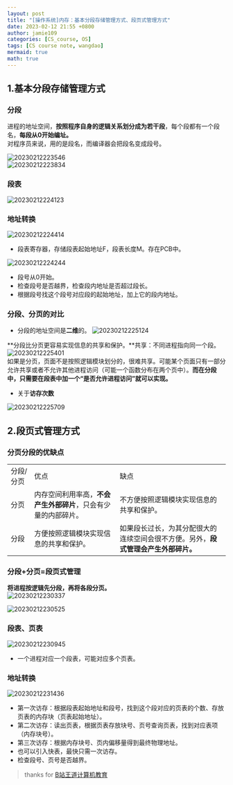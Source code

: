 ```yaml
---
layout: post
title: "[操作系统]内存：基本分段存储管理方式、段页式管理方式"
date: 2023-02-12 21:55 +0800
author: jamie109
categories: [CS_course, OS]
tags: [CS course note, wangdao]
mermaid: true
math: true
---
```

## 1.基本分段存储管理方式   
### 分段  
进程的地址空间，**按照程序自身的逻辑关系划分成为若干段**，每个段都有一个段名，**每段从0开始编址。**  
对程序员来说，用的是段名，而编译器会把段名变成段号。

![20230212223546](https://cdn.jsdelivr.net/gh/jamie109/my-img/for-VSCode/20230212223546.png)   
![20230212223834](https://cdn.jsdelivr.net/gh/jamie109/my-img/for-VSCode/20230212223834.png)

### 段表   
![20230212224123](https://cdn.jsdelivr.net/gh/jamie109/my-img/for-VSCode/20230212224123.png)   
### 地址转换  
![20230212224414](https://cdn.jsdelivr.net/gh/jamie109/my-img/for-VSCode/20230212224414.png)
* 段表寄存器，存储段表起始地址F，段表长度M。存在PCB中。
  
![20230212224244](https://cdn.jsdelivr.net/gh/jamie109/my-img/for-VSCode/20230212224244.png)  
* 段号从0开始。   
* 检查段号是否越界，检查段内地址是否超过段长。  
* 根据段号找这个段号对应段的起始地址，加上它的段内地址。  

### 分段、分页的对比   
* 分段的地址空间是**二维**的。
![20230212225124](https://cdn.jsdelivr.net/gh/jamie109/my-img/for-VSCode/20230212225124.png)  

**分段比分页更容易实现信息的共享和保护。**共享：不同进程指向同一个段。  
![20230212225401](https://cdn.jsdelivr.net/gh/jamie109/my-img/for-VSCode/20230212225401.png)   
如果是分页，页面不是按照逻辑模块划分的，很难共享。可能某个页面只有一部分允许共享或者不允许其他进程访问（可能一个函数分布在两个页中）。**而在分段中，只需要在段表中加一个“是否允许进程访问”就可以实现。**  
* 关于**访存次数**

![20230212225709](https://cdn.jsdelivr.net/gh/jamie109/my-img/for-VSCode/20230212225709.png)   

## 2.段页式管理方式   
### 分页分段的优缺点  
<table> 
    <tr>
    <td>分段/分页</td>
    <td>优点</td>
    <td>缺点</td>
    </tr>
    <tr>
    <td>分页</td>
    <td>内存空间利用率高，<strong>不会产生外部碎片</strong>，只会有少量的内部碎片。</td>
    <td>不方便按照逻辑模块实现信息的共享和保护。</td>
    </tr>
    <tr>
    <td>分段</td>
    <td>方便按照逻辑模块实现信息的共享和保护。</td>
    <td>如果段长过长，为其分配很大的连续空间会很不方便。另外，<strong>段式管理会产生外部碎片。</strong></td>
    </tr>
</table>  

### 分段+分页=段页式管理   
**将进程按逻辑先分段，再将各段分页。**   
![20230212230337](https://cdn.jsdelivr.net/gh/jamie109/my-img/for-VSCode/20230212230337.png)

![20230212230525](https://cdn.jsdelivr.net/gh/jamie109/my-img/for-VSCode/20230212230525.png)  

### 段表、页表  
![20230212230945](https://cdn.jsdelivr.net/gh/jamie109/my-img/for-VSCode/20230212230945.png)   
* 一个进程对应一个段表，可能对应多个页表。

### 地址转换  
![20230212231436](https://cdn.jsdelivr.net/gh/jamie109/my-img/for-VSCode/20230212231436.png)  
* 第一次访存：根据段表起始地址和段号，找到这个段对应的页表的个数、存放页表的内存块（页表起始地址）。   
* 第二次访存：读出页表，根据页表存放块号、页号查询页表，找到对应表项（内存块号）。    
* 第三次访存：根据内存块号、页内偏移量得到最终物理地址。   
* 也可以引入快表，最快只需一次访存。   
* 检查段号、页号是否越界。

> thanks for [B站王道计算机教育](https://www.bilibili.com/video/BV1YE411D7nH?p=8&spm_id_from=pageDriver&vd_source=38881132948112534788036151fc388f)